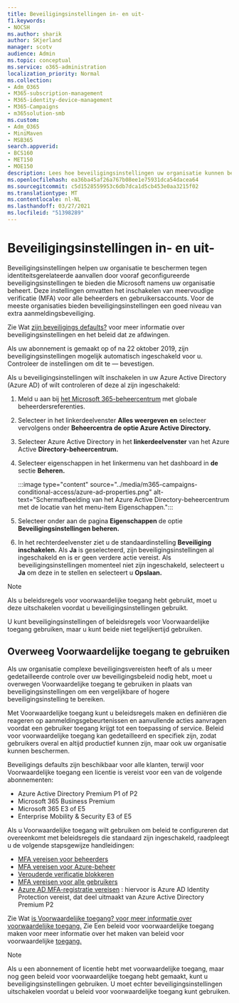 ```yaml
---
title: Beveiligingsinstellingen in- en uit-
f1.keywords:
- NOCSH
ms.author: sharik
author: SKjerland
manager: scotv
audience: Admin
ms.topic: conceptual
ms.service: o365-administration
localization_priority: Normal
ms.collection:
- Adm_O365
- M365-subscription-management
- M365-identity-device-management
- M365-Campaigns
- m365solution-smb
ms.custom:
- Adm_O365
- MiniMaven
- MSB365
search.appverid:
- BCS160
- MET150
- MOE150
description: Lees hoe beveiligingsinstellingen uw organisatie kunnen beschermen tegen identiteitsgerelateerde aanvallen door vooraf geconfigureerde beveiligingsinstellingen te bieden.
ms.openlocfilehash: ea36ba45af26a767b08ee1e75931dca54dacea64
ms.sourcegitcommit: c5d1528559953c6db7dca1d5cb453e0aa3215f02
ms.translationtype: MT
ms.contentlocale: nl-NL
ms.lasthandoff: 03/27/2021
ms.locfileid: "51398289"
---
```

# <a name="turn-on-security-defaults"></a>Beveiligingsinstellingen in- en uit-

Beveiligingsinstellingen helpen uw organisatie te beschermen tegen identiteitsgerelateerde aanvallen door vooraf geconfigureerde beveiligingsinstellingen te bieden die Microsoft namens uw organisatie beheert. Deze instellingen omvatten het inschakelen van meervoudige verificatie (MFA) voor alle beheerders en gebruikersaccounts. Voor de meeste organisaties bieden beveiligingsinstellingen een goed niveau van extra aanmeldingsbeveiliging.

Zie Wat [zijn beveiligings defaults?](/azure/active-directory/fundamentals/concept-fundamentals-security-defaults) voor meer informatie over beveiligingsinstellingen en het beleid dat ze afdwingen.

Als uw abonnement is gemaakt op of na 22 oktober 2019, zijn beveiligingsinstellingen mogelijk automatisch ingeschakeld voor u. Controleer de instellingen om dit te &mdash; bevestigen.

Als u beveiligingsinstellingen wilt inschakelen in uw Azure Active Directory (Azure AD) of wilt controleren of deze al zijn ingeschakeld:

1. Meld u aan bij <a href="https://go.microsoft.com/fwlink/p/?linkid=2024339" target="_blank">het Microsoft 365-beheercentrum</a> met globale beheerdersreferenties.

2. Selecteer in het linkerdeelvenster **Alles weergeven en** selecteer vervolgens onder **Beheercentra** **de optie Azure Active Directory.**

3. Selecteer Azure Active Directory in het **linkerdeelvenster** van het Azure Active **Directory-beheercentrum.**

4. Selecteer eigenschappen in het linkermenu van het dashboard in **de** sectie **Beheren.**

    :::image type="content" source="../media/m365-campaigns-conditional-access/azure-ad-properties.png" alt-text="Schermafbeelding van het Azure Active Directory-beheercentrum met de locatie van het menu-item Eigenschappen.":::

5. Selecteer onder aan de pagina **Eigenschappen** de optie **Beveiligingsinstellingen beheren.**

6. In het rechterdeelvenster ziet u de standaardinstelling **Beveiliging inschakelen.** Als **Ja** is geselecteerd, zijn beveiligingsinstellingen al ingeschakeld en is er geen verdere actie vereist. Als beveiligingsinstellingen momenteel niet zijn ingeschakeld, selecteert u **Ja** om deze in te stellen en selecteert u **Opslaan.**

> [!NOTE]
> Als u beleidsregels voor voorwaardelijke toegang hebt gebruikt, moet u deze uitschakelen voordat u beveiligingsinstellingen gebruikt.
>
> U kunt beveiligingsinstellingen of beleidsregels voor Voorwaardelijke toegang gebruiken, maar u kunt beide niet tegelijkertijd gebruiken.

## <a name="consider-using-conditional-access"></a>Overweeg Voorwaardelijke toegang te gebruiken

Als uw organisatie complexe beveiligingsvereisten heeft of als u meer gedetailleerde controle over uw beveiligingsbeleid nodig hebt, moet u overwegen Voorwaardelijke toegang te gebruiken in plaats van beveiligingsinstellingen om een vergelijkbare of hogere beveiligingsinstelling te bereiken. 

Met Voorwaardelijke toegang kunt u beleidsregels maken en definiëren die reageren op aanmeldingsgebeurtenissen en aanvullende acties aanvragen voordat een gebruiker toegang krijgt tot een toepassing of service. Beleid voor voorwaardelijke toegang kan gedetailleerd en specifiek zijn, zodat gebruikers overal en altijd productief kunnen zijn, maar ook uw organisatie kunnen beschermen.

Beveiligings defaults zijn beschikbaar voor alle klanten, terwijl voor Voorwaardelijke toegang een licentie is vereist voor een van de volgende abonnementen:

- Azure Active Directory Premium P1 of P2
- Microsoft 365 Business Premium
- Microsoft 365 E3 of E5
- Enterprise Mobility & Security E3 of E5

Als u Voorwaardelijke toegang wilt gebruiken om beleid te configureren dat overeenkomt met beleidsregels die standaard zijn ingeschakeld, raadpleegt u de volgende stapsgewijze handleidingen:

- [MFA vereisen voor beheerders](/azure/active-directory/conditional-access/howto-conditional-access-policy-admin-mfa)
- [MFA vereisen voor Azure-beheer](/azure/active-directory/conditional-access/howto-conditional-access-policy-azure-management)
- [Verouderde verificatie blokkeren](/azure/active-directory/conditional-access/howto-conditional-access-policy-block-legacy)
- [MFA vereisen voor alle gebruikers](/azure/active-directory/conditional-access/howto-conditional-access-policy-all-users-mfa)
- [Azure AD MFA-registratie vereisen](/azure/active-directory/identity-protection/howto-identity-protection-configure-mfa-policy) : hiervoor is Azure AD Identity Protection vereist, dat deel uitmaakt van Azure Active Directory Premium P2

Zie Wat [is Voorwaardelijke toegang? voor meer informatie over voorwaardelijke toegang.](/azure/active-directory/conditional-access/overview) Zie Een beleid voor voorwaardelijke toegang maken voor meer informatie over het maken van beleid voor voorwaardelijke [toegang.](/azure/active-directory/authentication/tutorial-enable-azure-mfa#create-a-conditional-access-policy)

> [!NOTE]
> Als u een abonnement of licentie hebt met voorwaardelijke toegang, maar nog geen beleid voor voorwaardelijke toegang hebt gemaakt, kunt u beveiligingsinstellingen gebruiken. U moet echter beveiligingsinstellingen uitschakelen voordat u beleid voor voorwaardelijke toegang kunt gebruiken.
